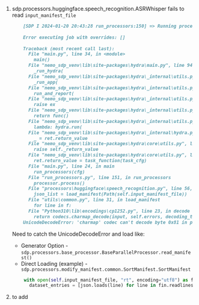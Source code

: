 
1. sdp.processors.huggingface.speech_recognition.ASRWhisper fails to read `input_manifest_file`

    ```markdown
        [SDP I 2024-01-20 20:43:28 run_processors:150] => Running processor "<sdp.processors.huggingface.speech_recognition.ASRWhisper object at 0x000002663AD644F0>"
        
        Error executing job with overrides: []
        
        Traceback (most recent call last):
          File "main.py", line 34, in <module>
            main()
          File "nemo_sdp_venv\lib\site-packages\hydra\main.py", line 94, in decorated_main
            _run_hydra(
          File "nemo_sdp_venv\lib\site-packages\hydra\_internal\utils.py", line 394, in _run_hydra
            _run_app(
          File "nemo_sdp_venv\lib\site-packages\hydra\_internal\utils.py", line 457, in _run_app
            run_and_report(
          File "nemo_sdp_venv\lib\site-packages\hydra\_internal\utils.py", line 223, in run_and_report
            raise ex
          File "nemo_sdp_venv\lib\site-packages\hydra\_internal\utils.py", line 220, in run_and_report
            return func()
          File "nemo_sdp_venv\lib\site-packages\hydra\_internal\utils.py", line 458, in <lambda>
            lambda: hydra.run(
          File "nemo_sdp_venv\lib\site-packages\hydra\_internal\hydra.py", line 132, in run
            _ = ret.return_value
          File "nemo_sdp_venv\lib\site-packages\hydra\core\utils.py", line 260, in return_value
            raise self._return_value
          File "nemo_sdp_venv\lib\site-packages\hydra\core\utils.py", line 186, in run_job
            ret.return_value = task_function(task_cfg)
          File "main.py", line 24, in main
            run_processors(cfg)
          File "run_processors.py", line 151, in run_processors
            processor.process()
          File "processors\huggingface\speech_recognition.py", line 56, in process
            json_list = load_manifest(Path(self.input_manifest_file))
          File "utils\common.py", line 31, in load_manifest
            for line in f:
          File "Python310\lib\encodings\cp1252.py", line 23, in decode
            return codecs.charmap_decode(input, self.errors, decoding_table)[0]
        UnicodeDecodeError: 'charmap' codec can't decode byte 0x81 in position 241: character maps to <undefined>
    ```

    Need to catch the UnicodeDecodeError and load like:
     - Generator Option - `sdp.processors.base_processor.BaseParallelProcessor.read_manifest()`
     - Direct Loading (example) - `sdp.processors.modify_manifest.common.SortManifest.SortManifest`
       ```python
        with open(self.input_manifest_file, "rt", encoding="utf8") as fin:
          dataset_entries = [json.loads(line) for line in fin.readlines()]
        ```

2. to add

